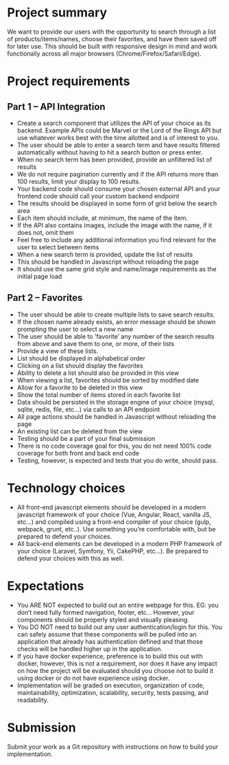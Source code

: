 # Project summary
We want to provide our users with the opportunity to search through a list of products/items/names, choose their favorites, and have them saved off for later use. This should be built with responsive design in mind and work functionally across all major browsers (Chrome/Firefox/Safari/Edge).
# Project requirements
## Part 1 – API Integration
- Create a search component that utilizes the API of your choice as its backend. Example APIs could be Marvel or the Lord of the Rings API but use whatever works best with the time allotted and is of interest to you.
- The user should be able to enter a search term and have results filtered automatically without having to hit a search button or press enter.
- When no search term has been provided, provide an unfiltered list of results
- We do not require pagination currently and if the API returns more than 100 results, limit your display to 100 results.
- Your backend code should consume your chosen external API and your frontend code should call your custom backend endpoint
- The results should be displayed in some form of grid below the search area
- Each item should include, at minimum, the name of the item.
- If the API also contains images, include the image with the name, if it does not, omit them
- Feel free to include any additional information you find relevant for the user to select between items
- When a new search term is provided, update the list of results
- This should be handled in Javascript without reloading the page
- It should use the same grid style and name/image requirements as the initial page load
## Part 2 – Favorites
- The user should be able to create multiple lists to save search results.
- If the chosen name already exists, an error message should be shown prompting the user to select a new name
- The user should be able to 'favorite’ any number of the search results from above and save them to one, or more, of their lists
- Provide a view of these lists.
- List should be displayed in alphabetical order
- Clicking on a list should display the favorites
- Ability to delete a list should also be provided in this view
- When viewing a list, favorites should be sorted by modified date
- Allow for a favorite to be deleted in this view
- Show the total number of items stored in each favorite list
- Data should be persisted in the storage engine of your choice (mysql, sqlite, redis, file, etc…) via calls to an API endpoint
- All page actions should be handled in Javascript without reloading the page
- An existing list can be deleted from the view
- Testing should be a part of your final submission
- There is no code coverage goal for this, you do not need 100% code coverage for both front and back end code
- Testing, however, is expected and tests that you do write, should pass.
# Technology choices
- All front-end javascript elements should be developed in a modern javascript framework of your choice (Vue, Angular, React, vanilla JS, etc…) and compiled using a front-end compiler of your choice (gulp, webpack, grunt, etc..). Use something you’re comfortable with, but be prepared to defend your choices.
- All back-end elements can be developed in a modern PHP framework of your choice (Laravel, Symfony, Yii, CakePHP, etc…). Be prepared to defend your choices with this as well.
# Expectations
- You ARE NOT expected to build out an entire webpage for this. EG: you don’t need fully formed navigation, footer, etc... However, your components should be properly styled and visually pleasing.
- You DO NOT need to build out any user authentication/login for this. You can safely assume that these components will be pulled into an application that already has authentication defined and that those checks will be handled higher up in the application.
- If you have docker experience, preference is to build this out with docker, however, this is not a requirement, nor does it have any impact on how the project will be evaluated should you choose not to build it using docker or do not have experience using docker.
- Implementation will be graded on execution, organization of code, maintainability, optimization, scalability, security, tests passing, and readability.
# Submission
Submit your work as a Git repository with instructions on how to build your implementation.
